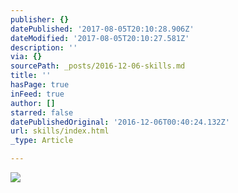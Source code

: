 ```yaml
---
publisher: {}
datePublished: '2017-08-05T20:10:28.906Z'
dateModified: '2017-08-05T20:10:27.581Z'
description: ''
via: {}
sourcePath: _posts/2016-12-06-skills.md
title: ''
hasPage: true
inFeed: true
author: []
starred: false
datePublishedOriginal: '2016-12-06T00:40:24.132Z'
url: skills/index.html
_type: Article

---
```

![](https://the-grid-user-content.s3-us-west-2.amazonaws.com/269c4189-cf80-4dad-92ee-3344fbcaa142.gif)
